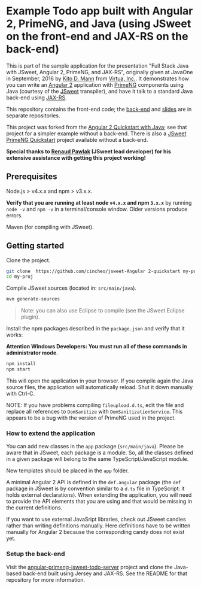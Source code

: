 # Example Todo app built with Angular 2, PrimeNG, and Java (using JSweet on the front-end and JAX-RS on the back-end)

This is part of the sample application for the presentation "Full Stack Java with JSweet, Angular 2, PrimeNG, and JAX-RS", 
originally given at JavaOne in September, 2016 by [Kito D. Mann](https://www.linkedin.com/in/kitomann) from [Virtua, Inc.](https://virtua.tech). It demonstrates how you 
can write an [Angular 2](https://angular.io) application with [PrimeNG](http://www.primefaces.org/primeng/) components using Java (courtesy of the
 [JSweet](http://jsweet.org) transpiler), and have it talk to a standard Java back-end using [JAX-RS](https://jax-rs-spec.java.net/).

This repository contains the front-end code; the [back-end](https://github.com/kito99/angular-primeng-jsweet-todo-server) and 
[slides](https://github.com/kito99/angular-primeng-jsweet-todo-slides) are in separate repositories. 

This project was forked from the [Angular 2 Quickstart with Java](https://github.com/cincheo/jsweet-angular2-quickstart); see that project for a simpler example without a back-end. 
There is also a [JSweet PrimeNG Quickstart](https://github.com/cincheo/jsweet-primeng-quickstart) project available without a back-end.  

**Special thanks to [Renaud Pawlak](https://github.com/renaudpawlak) (JSweet lead developer) for his extensive assistance with getting this project working!**

## Prerequisites

Node.js > v4.x.x and npm > v3.x.x. 
    
**Verify that you are running at least node `v4.x.x` and npm `3.x.x`**
by running `node -v` and `npm -v` in a terminal/console window.
Older versions produce errors.

Maven (for compiling with JSweet).

## Getting started

Clone the project.

```bash
git clone  https://github.com/cincheo/jsweet-Angular 2-quickstart my-proj
cd my-proj
```

Compile JSweet sources (located in: ``src/main/java``).

```bash
mvn generate-sources
```

> Note: you can also use Eclipse to compile (see the JSweet Eclipse plugin).

Install the npm packages described in the `package.json` and verify that it works:

**Attention Windows Developers:  You must run all of these commands in administrator mode**.

```bash
npm install
npm start
```

This will open the application in your browser. If you compile again the Java source files, the application will automatically reload. Shut it down manually with Ctrl-C.

NOTE: If you have problems compiling `fileupload.d.ts`, edit the file and replace all references to `DomSanitize` with `DomSanitizationService`. 
This appears to be a bug with the version of PrimeNG used in the project.

### How to extend the application

You can add new classes in the ``app`` package (``src/main/java``). Please be aware that in JSweet, each package is a module. So, all the classes defined in a given package will belong to the same TypeScript/JavaScript module.

New templates should be placed in the ``app`` folder. 

A minimal Angular 2 API is defined in the ``def.angular`` package (the ``def`` package in JSweet is by convention similar to a ``d.ts`` file in TypeScript: it holds external declarations). 
When extending the application, you will need to provide the API elements that you are using and that would be missing in the current definitions.

If you want to use external JavaSript libraries, check out JSweet candies rather than writing definitions manually. Here definitions have to be written manually for Angular 2 because the corresponding candy does not exist yet.

### Setup the back-end

Visit the [angular-primeng-jsweet-todo-server](https://github.com/kito99/angular-primeng-jsweet-todo-server) project and clone the Java-based back-end built using Jersey and JAX-RS. 
See the README for that repository for more information.

